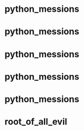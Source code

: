 # python_messions
# python_messions
# python_messions
# python_messions
# python_messions
# root_of_all_evil
